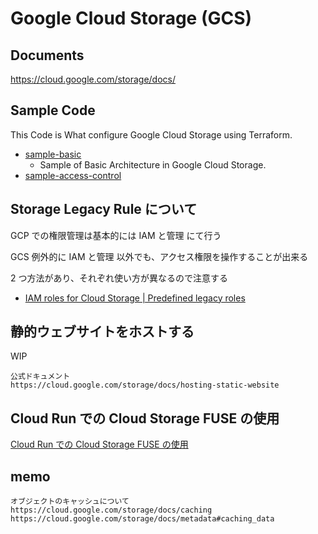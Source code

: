 # Google Cloud Storage (GCS)

## Documents

https://cloud.google.com/storage/docs/


## Sample Code

This Code is What configure Google Cloud Storage using Terraform.

+ [sample-basic](./sample-basic/README.md)
  + Sample of Basic Architecture in Google Cloud Storage.
+ [sample-access-control](./sample-access-control/README.md)


## Storage Legacy Rule について

GCP での権限管理は基本的には IAM と管理 にて行う

GCS 例外的に IAM と管理 以外でも、アクセス権限を操作することが出来る

2 つ方法があり、それぞれ使い方が異なるので注意する

+ [IAM roles for Cloud Storage | Predefined legacy roles](https://cloud.google.com/storage/docs/access-control/iam-roles#legacy-roles)

## 静的ウェブサイトをホストする

WIP

```
公式ドキュメント
https://cloud.google.com/storage/docs/hosting-static-website
```

## Cloud Run での Cloud Storage FUSE の使用

[Cloud Run での Cloud Storage FUSE の使用](../run/network-filesystems-fuse/)

## memo

```
オブジェクトのキャッシュについて
https://cloud.google.com/storage/docs/caching
https://cloud.google.com/storage/docs/metadata#caching_data
```
